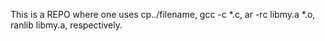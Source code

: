 This is a REPO where one uses cp../filename, gcc -c *.c, ar -rc libmy.a *.o, ranlib libmy.a, respectively.

